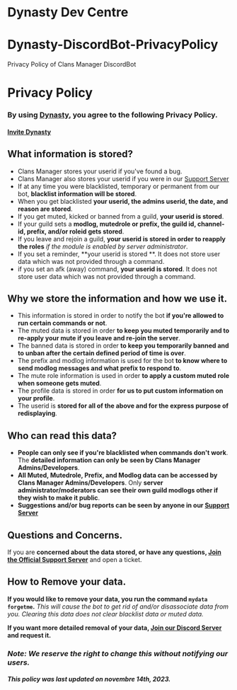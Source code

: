 # Dynasty Dev Centre

# Dynasty-DiscordBot-PrivacyPolicy
Privacy Policy of Clans Manager DiscordBot

# Privacy Policy

### By using **[Dynasty](https://discord.com/api/oauth2/authorize?client_id=1131780123956363375&permissions=8&scope=bot)**, you agree to the following **Privacy Policy.**
#### [Invite Dynasty](https://discord.com/api/oauth2/authorize?client_id=1131780123956363375&permissions=8&scope=bot)

## What information is stored?

- Clans Manager stores your userid if you've found a bug.
- Clans Manager also stores your userid if you were in our [Support Server](https://discord.gg/5sWatSkSCY)
- If at any time you were blacklisted, temporary or permanent from our bot, **blacklist information will be stored**.
- When you get blacklisted **your userid, the admins userid, the date, and reason are stored**.
- If you get muted, kicked or banned from a guild, **your userid is stored**.
- If your guild sets a **modlog, mutedrole or prefix, the guild id, channel-id, prefix, and/or roleid gets stored**.
- If you leave and rejoin a guild, **your userid is stored in order to reapply the roles** *if the module is enabled by server administrator*.
- If you set a reminder, **your userid is stored **. It does not store user data which was not provided through a command.
- if you set an afk (away) command, **your userid is stored**. It does not store user data which was not provided through a command.

## Why we store the information and how we use it.

- This information is stored in order to notify the bot **if you're allowed to run certain commands or not**.
- The muted data is stored in order **to keep you muted temporarily and to re-apply your mute if you leave and re-join the server**.
- The banned data is stored in order **to keep you temporarily banned and to unban after the certain defined period of time is over**.
- The prefix and modlog information is used for the bot **to know where to send modlog messages and what prefix to respond to**.
- The mute role information is used in order **to apply a custom muted role when someone gets muted**.
- The profile data is stored in order **for us to put custom information on your profile**.
- The userid is **stored for all of the above and for the express purpose of redisplaying**.

##  Who can read this data?

- **People can only see if you're blacklisted when commands don't work**. The **detailed information can only be seen by Clans Manager Admins/Developers**.
- **All Muted, Mutedrole, Prefix, and Modlog data can be accessed by Clans Manager Admins/Developers**. Only **server administrator/moderators can see their own guild modlogs other if they wish to make it public**.
- **Suggestions and/or bug reports can be seen by anyone in our [Support Server](https://discord.gg/5sWatSkSCY)**

## Questions and Concerns.

If you are **concerned about the data stored, or have any questions, [Join the Official Support Server](https://discord.gg/5sWatSkSCY)** and open a ticket.


## How to Remove your data.

**If you would like to remove your data, you run the command `mydata forgetme`.**
*This will cause the bot to get rid of and/or disassociate data from you.
Clearing this data does not clear blacklist data or muted data.*

**If you want more detailed removal of your data, [Join our Discord Server](https://discord.gg/5sWatSkSCY) and request it.**

### ***Note: __We reserve the right to change this without notifying our users.__***
##### This policy was last updated on novembre 14th, 2023.


